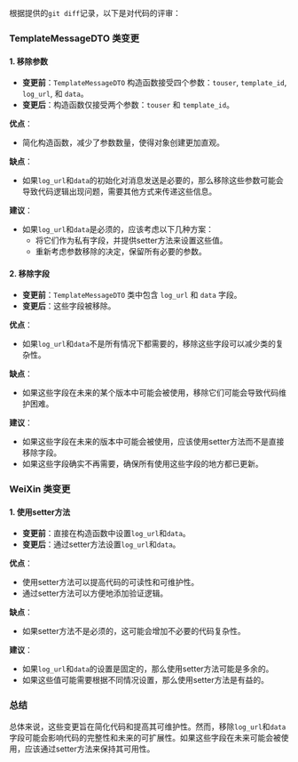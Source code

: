 根据提供的`git diff`记录，以下是对代码的评审：

### TemplateMessageDTO 类变更

#### 1. 移除参数
- **变更前**：`TemplateMessageDTO` 构造函数接受四个参数：`touser`, `template_id`, `log_url`, 和 `data`。
- **变更后**：构造函数仅接受两个参数：`touser` 和 `template_id`。

**优点**：
- 简化构造函数，减少了参数数量，使得对象创建更加直观。

**缺点**：
- 如果`log_url`和`data`的初始化对消息发送是必要的，那么移除这些参数可能会导致代码逻辑出现问题，需要其他方式来传递这些信息。

**建议**：
- 如果`log_url`和`data`是必须的，应该考虑以下几种方案：
  - 将它们作为私有字段，并提供setter方法来设置这些值。
  - 重新考虑参数移除的决定，保留所有必要的参数。

#### 2. 移除字段
- **变更前**：`TemplateMessageDTO` 类中包含 `log_url` 和 `data` 字段。
- **变更后**：这些字段被移除。

**优点**：
- 如果`log_url`和`data`不是所有情况下都需要的，移除这些字段可以减少类的复杂性。

**缺点**：
- 如果这些字段在未来的某个版本中可能会被使用，移除它们可能会导致代码维护困难。

**建议**：
- 如果这些字段在未来的版本中可能会被使用，应该使用setter方法而不是直接移除字段。
- 如果这些字段确实不再需要，确保所有使用这些字段的地方都已更新。

### WeiXin 类变更

#### 1. 使用setter方法
- **变更前**：直接在构造函数中设置`log_url`和`data`。
- **变更后**：通过setter方法设置`log_url`和`data`。

**优点**：
- 使用setter方法可以提高代码的可读性和可维护性。
- 通过setter方法可以方便地添加验证逻辑。

**缺点**：
- 如果setter方法不是必须的，这可能会增加不必要的代码复杂性。

**建议**：
- 如果`log_url`和`data`的设置是固定的，那么使用setter方法可能是多余的。
- 如果这些值可能需要根据不同情况设置，那么使用setter方法是有益的。

### 总结
总体来说，这些变更旨在简化代码和提高其可维护性。然而，移除`log_url`和`data`字段可能会影响代码的完整性和未来的可扩展性。如果这些字段在未来可能会被使用，应该通过setter方法来保持其可用性。